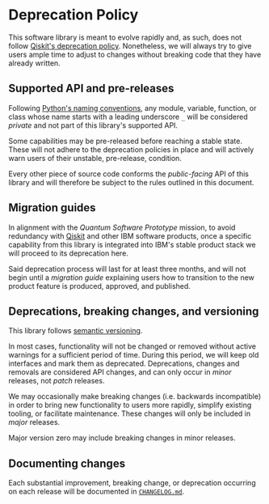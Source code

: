 # Deprecation Policy

This software library is meant to evolve rapidly and, as such, does not follow [Qiskit's deprecation policy](https://github.com/Qiskit/qiskit/blob/main/DEPRECATION.md). Nonetheless, we will always try to give users ample time to adjust to changes without breaking code that they have already written.


## Supported API and pre-releases

Following [Python's naming conventions](https://realpython.com/python-double-underscore/), any module, variable, function, or class whose name starts with a leading underscore `_` will be considered _private_ and not part of this library's supported API.

Some capabilities may be pre-released before reaching a stable state. These will not adhere to the deprecation policies in place and will actively warn users of their unstable, pre-release, condition.

Every other piece of source code conforms the _public-facing_ API of this library and will therefore be subject to the rules outlined in this document.


## Migration guides

In alignment with the _Quantum Software Prototype_ mission, to avoid redundancy with [Qiskit](https://www.ibm.com/quantum/qiskit) and other IBM software products, once a specific capability from this library is integrated into IBM's stable product stack we will proceed to its deprecation here.

Said deprecation process will last for at least three months, and will not begin until a _migration guide_ explaining users how to transition to the new product feature is produced, approved, and published.


## Deprecations, breaking changes, and versioning

This library follows [semantic versioning](https://semver.org/).

In most cases, functionality will not be changed or removed without active warnings for a sufficient period of time. During this period, we will keep old interfaces and mark them as deprecated. Deprecations, changes and removals are considered API changes, and can only occur in _minor_ releases, not _patch_ releases.

We may occasionally make breaking changes (i.e. backwards incompatible) in order to bring new functionality to users more rapidly, simplify existing tooling, or facilitate maintenance. These changes will only be included in _major_ releases.

Major version zero may include breaking changes in minor releases.


## Documenting changes

Each substantial improvement, breaking change, or deprecation occurring on each release will be documented in [`CHANGELOG.md`](https://github.com/IBM-Quantum-Technical-Enablement/quantum-enablement/blob/main/CHANGELOG.md).
